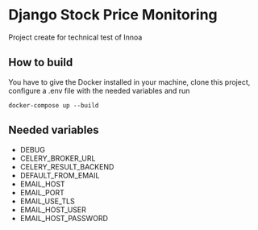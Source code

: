 # Django Stock Price Monitoring
Project create for technical test of Innoa

## How to build

You have to give the Docker installed in your machine, clone this project, configure a .env file with the needed variables and run
```shell
docker-compose up --build
```

## Needed variables

- DEBUG
- CELERY_BROKER_URL
- CELERY_RESULT_BACKEND
- DEFAULT_FROM_EMAIL
- EMAIL_HOST
- EMAIL_PORT
- EMAIL_USE_TLS
- EMAIL_HOST_USER
- EMAIL_HOST_PASSWORD